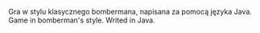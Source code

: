 Gra w stylu klasycznego bombermana, napisana za pomocą języka Java.
Game in bomberman's style. Writed in Java.
